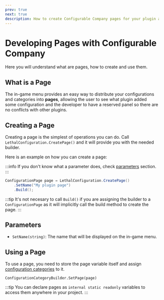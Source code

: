 ```yaml
---
prev: true
next: true
description: How to create Configurable Company pages for your plugin and how to use them.
---
```


# Developing Pages with Configurable Company

Here you will understand what are pages, how to create and use them.

## What is a Page

The in-game menu provides an easy way to distribute your configurations and categories into **pages**, allowing the user to see what plugin added some configuration and the developer to have a reserved panel so there are no conflicts with other plugins.

## Creating a Page

Creating a page is the simplest of operations you can do. Call `LethalConfiguration.CreatePage()` and it will provide you with the needed builder.

Here is an example on how you can create a page:

:::info
If you don't know what a parameter does, check [parameters](#parameters) section.
:::

```csharp
ConfigurationPage page = LethalConfiguration.CreatePage()
    .SetName("My plugin page")
    .Build();
```

:::tip
It's not necesary to call `Build()` if you are assigning the builder to a `ConfigurationPage` as it will implicitly call the build method to create the page.
:::

## Parameters

- `SetName(string)`: The name that will be displayed on the in-game menu.

## Using a Page

To use a page, you need to store the page variable itself and assign [configuration categories](/dev/apis/configurable-company/developing-categories.md) to it.

`ConfigurationCategoryBuilder.SetPage(page)`

:::tip
You can declare pages as `internal static readonly` variables to access them anywhere in your project.
:::
